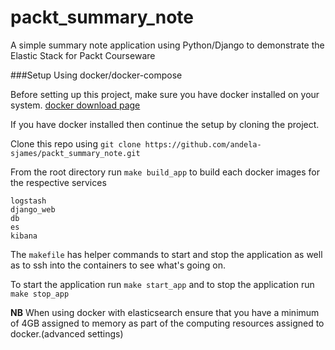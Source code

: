 # packt_summary_note
A simple summary note application using Python/Django to demonstrate the Elastic Stack for Packt Courseware

###Setup Using docker/docker-compose

Before setting up this project, make sure you have docker installed on your system. 
[docker download page](https://www.docker.com/community-edition) 

If you have docker installed then continue the setup by cloning the project. 

Clone this repo using `git clone https://github.com/andela-sjames/packt_summary_note.git` 

From the root directory run `make build_app` to build each docker images for the respective services 

```
logstash
django_web
db
es
kibana
``` 

The `makefile` has helper commands to start and stop the application as well as to ssh into the containers to see what's going on. 

To start the application run `make start_app` and to stop the application run `make stop_app`

**NB** 
When using docker with elasticsearch ensure that you have a minimum of 4GB assigned to memory as part of the computing resources assigned to docker.(advanced settings) 
